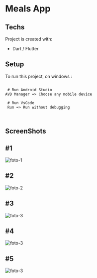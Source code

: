 # Meals App


## Techs
Project is created with:
* Dart / Flutter



## Setup
To run this project, on windows :

```

 # Run Android Studio
AVD Manager => Choose any mobile device
 
 # Run VsCode
 Run => Run without debugging
 
 
```
  ## ScreenShots

 #1
 --
 ![foto-1](https://github.com/myamann/Meals-App-Flutter/blob/master/ss/1.JPG?raw=true)
 
 #2
 --
 ![foto-2](https://github.com/myamann/Meals-App-Flutter/blob/master/ss/2.JPG?raw=true)
 
 #3
 --
 ![foto-3](https://github.com/myamann/Meals-App-Flutter/blob/master/ss/3.JPG?raw=true)
  
 #4 
 --
 ![foto-3](https://github.com/myamann/Meals-App-Flutter/blob/master/ss/4.JPG?raw=true)
  
 #5 
 --
 ![foto-3](https://github.com/myamann/Meals-App-Flutter/blob/master/ss/5.JPG?raw=true)
